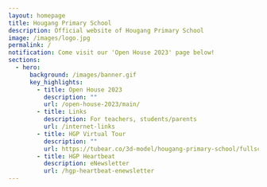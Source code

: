 ```yaml
---
layout: homepage
title: Hougang Primary School
description: Official website of Hougang Primary School
image: /images/logo.jpg
permalink: /
notification: Come visit our 'Open House 2023' page below!
sections:
  - hero:
      background: /images/banner.gif
      key_highlights:
        - title: Open House 2023
          description: ""
          url: /open-house-2023/main/
        - title: Links
          description: For teachers, students/parents
          url: /internet-links
        - title: HGP Virtual Tour
          description: ""
          url: https://tubear.co/3d-model/hougang-primary-school/fullscreen/
        - title: HGP Heartbeat
          description: eNewsletter
          url: /hgp-heartbeat-enewsletter
---
```

